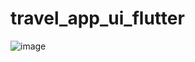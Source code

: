 # travel_app_ui_flutter

![image](https://github.com/raguraman6066/flutter_travel_blog_ui/assets/54672146/33817fe0-4e01-44d8-a283-5bf41a42447a)

